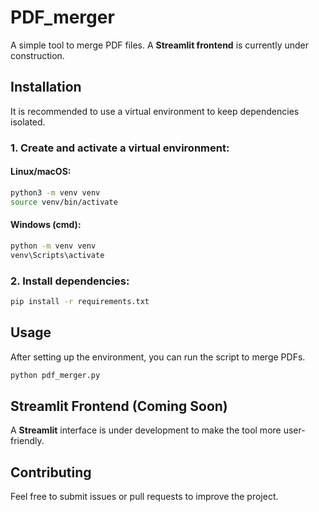 # PDF_merger

A simple tool to merge PDF files. A **Streamlit frontend** is currently under construction.

## Installation

It is recommended to use a virtual environment to keep dependencies isolated.

### 1. Create and activate a virtual environment:

#### Linux/macOS:
```bash
python3 -m venv venv
source venv/bin/activate
```

#### Windows (cmd):
```cmd
python -m venv venv
venv\Scripts\activate
```

### 2. Install dependencies:
```bash
pip install -r requirements.txt
```

## Usage

After setting up the environment, you can run the script to merge PDFs.

```bash
python pdf_merger.py
```

## Streamlit Frontend (Coming Soon)
A **Streamlit** interface is under development to make the tool more user-friendly.

## Contributing

Feel free to submit issues or pull requests to improve the project.
